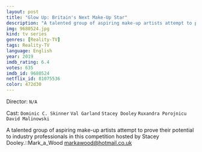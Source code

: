 ```yaml
---
layout: post
title: "Glow Up: Britain's Next Make-Up Star"
description: "A talented group of aspiring make-up artists attempt to prove their potential to industry professionals in this competition hosted by Stacey Dooley.::Mark_a_Wood <markawood@hotmail.co.uk>.."
img: 9680524.jpg
kind: tv series
genres: [Reality-TV]
tags: Reality-TV 
language: English
year: 2019
imdb_rating: 6.4
votes: 635
imdb_id: 9680524
netflix_id: 81075536
color: 472d30
---
```

Director: `N/A`  

Cast: `Dominic C. Skinner` `Val Garland` `Stacey Dooley` `Ruxandra Porojnicu` `David Malinowski` 

A talented group of aspiring make-up artists attempt to prove their potential to industry professionals in this competition hosted by Stacey Dooley.::Mark_a_Wood <markawood@hotmail.co.uk>